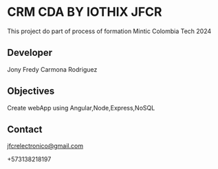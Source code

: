 # CRM CDA BY IOTHIX JFCR

This project do part of process of formation Mintic Colombia Tech 2024

## Developer

Jony Fredy Carmona Rodriguez

## Objectives

Create webApp using Angular,Node,Express,NoSQL

## Contact



jfcrelectronico@gmail.com

+573138218197
